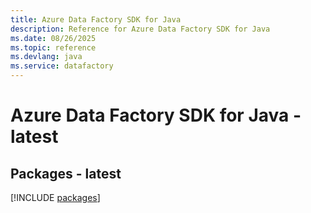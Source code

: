 ```yaml
---
title: Azure Data Factory SDK for Java
description: Reference for Azure Data Factory SDK for Java
ms.date: 08/26/2025
ms.topic: reference
ms.devlang: java
ms.service: datafactory
---
```

# Azure Data Factory SDK for Java - latest
## Packages - latest
[!INCLUDE [packages](data-factory-index.md)]